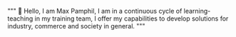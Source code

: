 """
👋 Hello, I am Max Pamphil, I am in a continuous cycle of learning-teaching in my training team, 
I offer my capabilities to develop solutions for industry, commerce and society in general.
""" 
